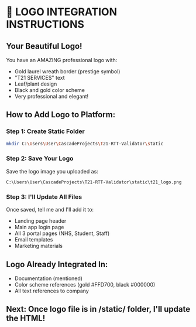 # 🎨 LOGO INTEGRATION INSTRUCTIONS

## Your Beautiful Logo!
You have an AMAZING professional logo with:
- Gold laurel wreath border (prestige symbol)
- "T21 SERVICES" text
- Leaf/plant design
- Black and gold color scheme
- Very professional and elegant!

## How to Add Logo to Platform:

### Step 1: Create Static Folder
```bash
mkdir C:\Users\User\CascadeProjects\T21-RTT-Validator\static
```

### Step 2: Save Your Logo
Save the logo image you uploaded as:
```
C:\Users\User\CascadeProjects\T21-RTT-Validator\static\t21_logo.png
```

### Step 3: I'll Update All Files
Once saved, tell me and I'll add it to:
- Landing page header
- Main app login page
- All 3 portal pages (NHS, Student, Staff)
- Email templates
- Marketing materials

## Logo Already Integrated In:
- Documentation (mentioned)
- Color scheme references (gold #FFD700, black #000000)
- All text references to company

## Next: Once logo file is in /static/ folder, I'll update the HTML!
